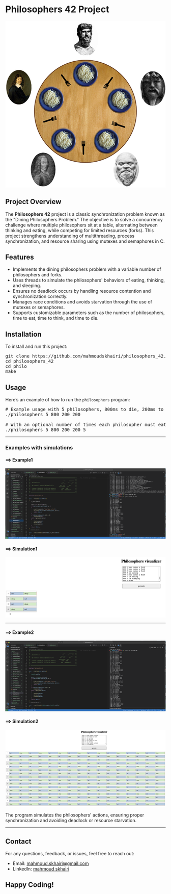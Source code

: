 # Philosophers 42 Project

<p align="center"> 
  <img src="philo.png" alt="Libft Logo" style="max-width: 100%; height: auto;">
</p>

## Project Overview

<p>
The <strong>Philosophers 42</strong> project is a classic synchronization problem known as the "Dining Philosophers Problem." The objective is to solve a concurrency challenge where multiple philosophers sit at a table, alternating between thinking and eating, while competing for limited resources (forks). This project strengthens understanding of multithreading, process synchronization, and resource sharing using mutexes and semaphores in C.
</p>

## Features

<ul>
  <li>Implements the dining philosophers problem with a variable number of philosophers and forks.</li>
  <li>Uses threads to simulate the philosophers' behaviors of eating, thinking, and sleeping.</li>
  <li>Ensures no deadlock occurs by handling resource contention and synchronization correctly.</li>
  <li>Manages race conditions and avoids starvation through the use of mutexes or semaphores.</li>
  <li>Supports customizable parameters such as the number of philosophers, time to eat, time to think, and time to die.</li>
</ul>

## Installation

<p>To install and run this project:</p>

<pre>
git clone https://github.com/mahmoudskhairi/philosophers_42.git
cd philosophers_42
cd philo
make
</pre>

## Usage

<p>Here’s an example of how to run the <code>philosophers</code> program:</p>

<pre>
# Example usage with 5 philosophers, 800ms to die, 200ms to eat, 200ms to sleep
./philosophers 5 800 200 200

# With an optional number of times each philosopher must eat (e.g., 5)
./philosophers 5 800 200 200 5
</pre>

<hr>

### Examples with simulations

#### ==> Example1

<p align="center">
  <img src="example1.png" alt="Libft Logo" style="max-width: 100%; height: auto;">
</p>

#### ==> Simulation1

<p align="center">
  <img src="simulation1.png" alt="Libft Logo" style="max-width: 100%; height: auto;">
</p>

<hr>

#### ==> Example2

<p align="center">
  <img src="example2.png" alt="Libft Logo" style="max-width: 100%; height: auto;">
</p>

#### ==> Simulation2

<p align="center">
  <img src="simulation2.png" alt="Libft Logo" style="max-width: 100%; height: auto;">
</p>

<p>The program simulates the philosophers' actions, ensuring proper synchronization and avoiding deadlock or resource starvation.</p>

<hr>

## Contact

<p>For any questions, feedback, or issues, feel free to reach out:</p>
<ul>
  <li>Email: <a href="mailto:mahmoud.skhairi@gmail.com">mahmoud.skhairi@gmail.com</a></li>
  <li>LinkedIn: <a href="https://www.linkedin.com/in/mahmoud-skhairi" target="_blank">mahmoud skhairi</a></li>
</ul>

<h2>Happy Coding!</h2>
